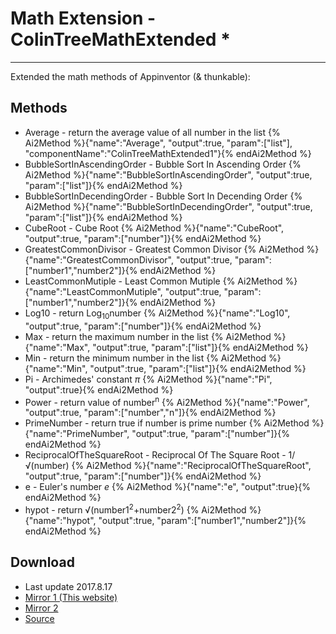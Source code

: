# Math Extension - ColinTreeMathExtended *

---

Extended the math methods  of Appinventor (& thunkable):

## Methods

* Average - return the average value of all number in the list
  {% Ai2Method %}{"name":"Average", "output":true, "param":["list"], "componentName":"ColinTreeMathExtended1"}{% endAi2Method %}
* BubbleSortInAscendingOrder - Bubble Sort In Ascending Order
  {% Ai2Method %}{"name":"BubbleSortInAscendingOrder", "output":true, "param":["list"]}{% endAi2Method %}
* BubbleSortInDecendingOrder - Bubble Sort In Decending Order
  {% Ai2Method %}{"name":"BubbleSortInDecendingOrder", "output":true, "param":["list"]}{% endAi2Method %}
* CubeRoot - Cube Root
  {% Ai2Method %}{"name":"CubeRoot", "output":true, "param":["number"]}{% endAi2Method %}
* GreatestCommonDivisor - Greatest Common Divisor
  {% Ai2Method %}{"name":"GreatestCommonDivisor", "output":true, "param":["number1","number2"]}{% endAi2Method %}
* LeastCommonMutiple - Least Common Mutiple
  {% Ai2Method %}{"name":"LeastCommonMutiple", "output":true, "param":["number1","number2"]}{% endAi2Method %}
* Log10 - return Log<sub>10</sub>number
  {% Ai2Method %}{"name":"Log10", "output":true, "param":["number"]}{% endAi2Method %}
* Max - return the maximum number in the list
  {% Ai2Method %}{"name":"Max", "output":true, "param":["list"]}{% endAi2Method %}
* Min - return the minimum number in the list
  {% Ai2Method %}{"name":"Min", "output":true, "param":["list"]}{% endAi2Method %}
* Pi - Archimedes' constant *π*
  {% Ai2Method %}{"name":"Pi", "output":true}{% endAi2Method %}
* Power - return value of number<sup>n</sup>
  {% Ai2Method %}{"name":"Power", "output":true, "param":["number","n"]}{% endAi2Method %}
* PrimeNumber - return true if number is prime number
  {% Ai2Method %}{"name":"PrimeNumber", "output":true, "param":["number"]}{% endAi2Method %}
* ReciprocalOfTheSquareRoot - Reciprocal Of The Square Root - 1/&#8730;(number)
  {% Ai2Method %}{"name":"ReciprocalOfTheSquareRoot", "output":true, "param":["number"]}{% endAi2Method %}
* e - Euler's number *e*
  {% Ai2Method %}{"name":"e", "output":true}{% endAi2Method %}
* hypot - return &#8730;(number1<sup>2</sup>+number2<sup>2</sup>)
  {% Ai2Method %}{"name":"hypot", "output":true, "param":["number1","number2"]}{% endAi2Method %}

## Download

* Last update 2017.8.17
* <a href="/aix/cn.colintree.aix.ColinTreeMathExtended.aix" target="_blank">Mirror 1 (This website)</a>
* [Mirror 2](https://raw.githubusercontent.com/OpenSourceAIX/ColinTreeMathExtended/master/cn.colintree.aix.ColinTreeMathExtended.aix)
* [Source](https://github.com/OpenSourceAIX/ColinTreeMathExtended)